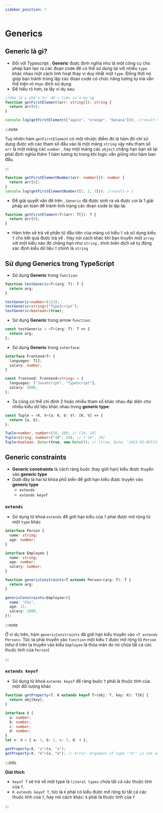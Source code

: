 ```yaml
---
sidebar_position: 7
---
```


# Generics

## Generic là gì?

- Đối với Typescript , **Generic** được định nghĩa như là một công cụ cho phép bạn tạo ra các đoạn code để có thể sử dụng lại với nhiều `type` khác nhau một cách linh hoạt thay vì duy nhất một `type`. Đồng thời nó giúp bạn tránh trùng lặp các đoạn code có chức năng tương tự mà vẫn thể hiện rõ mục đích sử dụng.
- Để hiểu rõ hơn, ta lấy ví dụ sau:

```ts
//Hàm lấy phần tử đầu tiên của mảng
function getFirstElement(arr: string[]): string {
  return arr[0];
}

console.log(getFirstElement(["apple", "orange", "banana"])); //result-> apple
```

:::note

Tuy nhiên hàm `getFirstElement` có một nhược điểm đó là hàm đó chỉ sử dụng được với các tham số đầu vào là một mảng `string` vậy nếu tham số `arr` là một mảng các `number` , hay một mảng các `object` chẳng hạn bạn sẽ lại phải định nghĩa thêm 1 hàm tương tự trong khi logic vẫn giống như hàm ban đầu.

:::

```ts
function getFirstElementNumber(arr: number[]): number {
  return arr[0];
}
console.log(getFirstElementNumber([1, 2, 3])); //result-> 1
```

- Để giải quyết vấn đề trên , `Generic` đã được sinh ra và được coi là 1 giải pháp an toàn để tránh tình trạng các đoạn code bị lặp lại.

```ts
function getFirstElement<T>(arr: T[]): T {
  return arr[0];
}
```

- Hàm trên sẽ trả về phần tử đầu tiên của mảng có kiểu `T` và sử dụng kiểu `T` cho kết quả được trả về . Hay nói cách khác khi bạn truyền một `array` với một kiểu nào đó chẳng hạn như `string` , trình biên dịch sẽ tự động xác định kiểu dữ liệu `T` chính là `string`

## Sử dụng Generics trong TypeScript

- Sử dụng **Generic** trong `function`:

```ts
function testGeneric<T>(arg: T): T {
  return arg;
}

testGeneric<number>(123);
testGeneric<string>("TypeScript");
testGeneric<boolean>(true);
```

- Sử dụng **Generic** trong arrow `function`:

```ts
const testGeneric = <T>(arg: T): T => {
  return arg;
};
```

- Sử dụng **Generic** trong `interface`:

```ts
interface Frontend<T> {
  languages: T[];
  salary: number;
}

const frontend: Frontend<string> = {
  languages: ["JavaScript", "TypeScript"],
  salary: 5000,
};
```

- Ta cũng có thể chỉ định 2 hoặc nhiều tham số khác nhau đại diện cho nhiều kiểu dữ liệu khác nhau trong **generic type**:

```ts
const Tuple = <K, V>(a: K, b: V): [K, V] => {
  return [a, b];
};

Tuple<number, number>(10, 20); // [10, 20]
Tuple<string, number>("10", 20); // ["10", 20]
Tuple<boolean, Date>(true, new Date()); // [true, Date: "2023-02-06T13:49:24.111Z"]
```

## Generic constraints

- **Generic constraints** là cách ràng buộc (hay giới hạn) kiểu được truyền vào **generic type**
- Dưới đây là hai từ khóa phổ biến để giới hạn kiểu được truyền vào **generic type**
  - `extends`
  - `extends keyof`

### `extends`

- Sử dụng từ khoá `extends` để giới hạn kiểu của `T` phải được mở rộng từ một `type` khác

```ts
interface Person {
  name: string;
  age: number;
}

interface Employee {
  name: string;
  age: number;
  salary: number;
}

function genericConstraints<T extends Person>(arg: T): T {
  return arg;
}

genericConstraints<Employee>({
  name: "Chi",
  age: 21,
  salary: 2000,
});
```

:::note

Ở ví dụ trên, hàm `genericConstraints` đã giới hạn kiểu truyền vào `<T extends Person>`. Tức ta phải truyền vào `function` một kiểu `T` được mở rộng từ `Person` (như ở trên ta truyền vào kiểu `Employee` là thỏa mãn do nó chứa tất cả các thuộc tính của `Person`)

:::

### `extends keyof`

- Sử dụng từ khoá `extends keyof` để ràng buộc `T` phải là thuộc tính của một đối tượng khác

```ts
function getProperty<T, K extends keyof T>(obj: T, key: K): T[K] {
  return obj[key];
}

interface X {
  a: number;
  b: number;
  c: number;
  d: number;
}
let x: X = { a: 1, b: 2, c: 3, d: 4 };

getProperty<X, "a">(x, "a");
getProperty<X, "m">(x, "m"); // Error: Argument of type '"m"' is not assignable to parameter of type '"a" | "b" | "c" | "d"'.
```

:::info

**Giải thích**

- `keyof T` sẽ trả về một type là `literal types` chứa tất cả các thuộc tính của `T`.
- `K extends keyof T`, tức là `K` phải có kiểu được mở rộng từ tất cả các thuộc tính của `T`, hay nói cách khác: `K` phải là thuộc tính của `T`

:::
